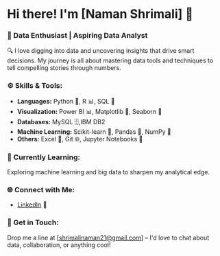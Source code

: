 # Hi there! I'm [Naman Shrimali] 👋

### 🌟 Data Enthusiast | Aspiring Data Analyst

🔍 I love digging into data and uncovering insights that drive smart decisions. My journey is all about mastering data tools and techniques to tell compelling stories through numbers.

### ⚙️ Skills & Tools:
- **Languages:** Python 🐍, R 📊, SQL 💾
- **Visualization:** Power BI 📊, Matplotlib 🎨, Seaborn 🌈
- **Databases:** MySQL 🗄️,IBM DB2
- **Machine Learning:** Scikit-learn 🤖, Pandas 🐼, NumPy 🔢
- **Others:** Excel 📑, Git 🌐, Jupyter Notebooks 📓

### 🚀 Currently Learning:
Exploring machine learning and big data to sharpen my analytical edge.

### 🌐 Connect with Me:
- [LinkedIn](www.linkedin.com/in/naman-shrimali) 💼

### 📩 Get in Touch:
Drop me a line at [shrimalinaman21@gmail.com] – I'd love to chat about data, collaboration, or anything cool!
